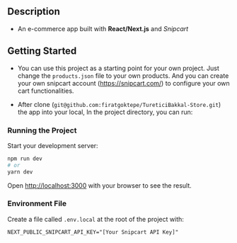 ## Description

- An e-commerce app built with <b>React/Next.js</b> and <i>Snipcart</i>

## Getting Started

- You can use this project as a starting point for your own project. Just change the `products.json` file to your own products. And you can create your own snipcart account (https://snipcart.com/) to configure your own cart functionalities.

- After clone (`git@github.com:firatgoktepe/TureticiBakkal-Store.git`) the app into your local, In the project directory, you can run:

### Running the Project

Start your development server:

```bash
npm run dev
# or
yarn dev
```

Open [http://localhost:3000](http://localhost:3000) with your browser to see the result.


### Environment File

Create a file called `.env.local` at the root of the project with:

```
NEXT_PUBLIC_SNIPCART_API_KEY="[Your Snipcart API Key]"
```


